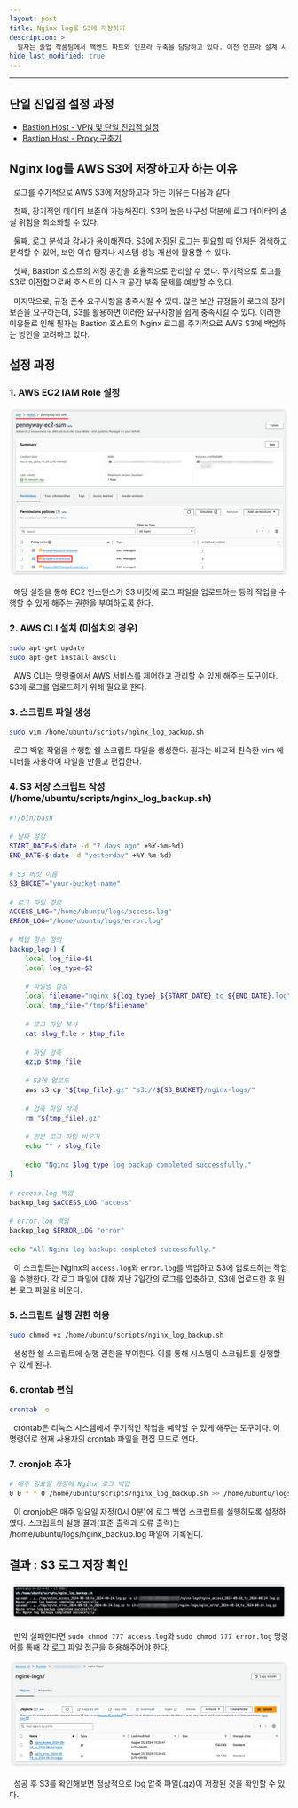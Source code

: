```yaml
---
layout: post
title: Nginx log를 S3에 저장하기
description: >
  필자는 졸업 작품팀에서 백엔드 파트와 인프라 구축을 담당하고 있다. 이전 인프라 설계 시 보안을 강화하기 위해 Bastion 호스트를 단일 진입점으로 설정하였다. 이로 인해 모든 시스템 접근 기록이 Bastion 호스트의 Nginx 로그에 집중되어 기록되고 있다. 서비스 운영 개시일이 임박함에 따라, 이러한 중요한 로그 데이터를 안전하고 체계적으로 관리할 필요성이 대두되었다.
hide_last_modified: true
---
```


---

## 단일 진입점 설정 과정

- [Bastion Host - VPN 및 단일 진입점 설정](https://jinlee.kr/devops/2024-03-17-vpn/)
- [Bastion Host - Proxy 구축기](https://jinlee.kr/devops/2024-03-31-nginx-proxy/)

## Nginx log를 AWS S3에 저장하고자 하는 이유

&nbsp; 로그를 주기적으로 AWS S3에 저장하고자 하는 이유는 다음과 같다.<br>

&nbsp; 첫째, 장기적인 데이터 보존이 가능해진다. S3의 높은 내구성 덕분에 로그 데이터의 손실 위험을 최소화할 수 있다.<br>

&nbsp; 둘째, 로그 분석과 감사가 용이해진다. S3에 저장된 로그는 필요할 때 언제든 검색하고 분석할 수 있어, 보안 이슈 탐지나 시스템 성능 개선에 활용할 수 있다.<br>

&nbsp; 셋째, Bastion 호스트의 저장 공간을 효율적으로 관리할 수 있다. 주기적으로 로그를 S3로 이전함으로써 호스트의 디스크 공간 부족 문제를 예방할 수 있다.<br>

&nbsp; 마지막으로, 규정 준수 요구사항을 충족시킬 수 있다. 많은 보안 규정들이 로그의 장기 보존을 요구하는데, S3를 활용하면 이러한 요구사항을 쉽게 충족시킬 수 있다. 이러한 이유들로 인해 필자는 Bastion 호스트의 Nginx 로그를 주기적으로 AWS S3에 백업하는 방안을 고려하고 있다.

## 설정 과정

### 1. AWS EC2 IAM Role 설정

![image1](../../assets/img/docs/save-nginx-log-to-s3/image1.png)

&nbsp; 해당 설정을 통해 EC2 인스턴스가 S3 버킷에 로그 파일을 업로드하는 등의 작업을 수행할 수 있게 해주는 권한을 부여하도록 한다.

### 2. AWS CLI 설치 (미설치의 경우)

```bash
sudo apt-get update
sudo apt-get install awscli
```

&nbsp; AWS CLI는 명령줄에서 AWS 서비스를 제어하고 관리할 수 있게 해주는 도구이다. S3에 로그를 업로드하기 위해 필요로 한다.

### 3. 스크립트 파일 생성

```bash
sudo vim /home/ubuntu/scripts/nginx_log_backup.sh
```

&nbsp; 로그 백업 작업을 수행할 쉘 스크립트 파일을 생성한다. 필자는 비교적 친숙한 vim 에디터를 사용하여 파일을 만들고 편집한다.

### 4. S3 저장 스크립트 작성 (/home/ubuntu/scripts/nginx_log_backup.sh)

```bash
#!/bin/bash

# 날짜 설정
START_DATE=$(date -d "7 days ago" +%Y-%m-%d)
END_DATE=$(date -d "yesterday" +%Y-%m-%d)

# S3 버킷 이름
S3_BUCKET="your-bucket-name"

# 로그 파일 경로
ACCESS_LOG="/home/ubuntu/logs/access.log"
ERROR_LOG="/home/ubuntu/logs/error.log"

# 백업 함수 정의
backup_log() {
    local log_file=$1
    local log_type=$2

    # 파일명 설정
    local filename="nginx_${log_type}_${START_DATE}_to_${END_DATE}.log"
    local tmp_file="/tmp/$filename"

    # 로그 파일 복사
    cat $log_file > $tmp_file

    # 파일 압축
    gzip $tmp_file

    # S3에 업로드
    aws s3 cp "${tmp_file}.gz" "s3://${S3_BUCKET}/nginx-logs/"

    # 압축 파일 삭제
    rm "${tmp_file}.gz"

    # 원본 로그 파일 비우기
    echo "" > $log_file

    echo "Nginx $log_type log backup completed successfully."
}

# access.log 백업
backup_log $ACCESS_LOG "access"

# error.log 백업
backup_log $ERROR_LOG "error"

echo "All Nginx log backups completed successfully."
```

&nbsp; 이 스크립트는 Nginx의 `access.log`와 `error.log`를 백업하고 S3에 업로드하는 작업을 수행한다. 각 로그 파일에 대해 지난 7일간의 로그를 압축하고, S3에 업로드한 후 원본 로그 파일을 비운다.

### 5. 스크립트 실행 권한 허용

```bash
sudo chmod +x /home/ubuntu/scripts/nginx_log_backup.sh
```

&nbsp; 생성한 쉘 스크립트에 실행 권한을 부여한다. 이를 통해 시스템이 스크립트를 실행할 수 있게 된다.

### 6. crontab 편집

```bash
crontab -e
```

&nbsp; crontab은 리눅스 시스템에서 주기적인 작업을 예약할 수 있게 해주는 도구이다. 이 명령어로 현재 사용자의 crontab 파일을 편집 모드로 연다.

### 7. cronjob 추가

```bash
# 매주 일요일 자정에 Nginx 로그 백업
0 0 * * 0 /home/ubuntu/scripts/nginx_log_backup.sh >> /home/ubuntu/logs/nginx_backup.log 2>&1
```

&nbsp; 이 cronjob은 매주 일요일 자정(0시 0분)에 로그 백업 스크립트를 실행하도록 설정하였다. 스크립트의 실행 결과(표준 출력과 오류 출력)는 /home/ubuntu/logs/nginx_backup.log 파일에 기록된다.

## 결과 : S3 로그 저장 확인

![image2](../../assets/img/docs/save-nginx-log-to-s3/image2.png)

&nbsp; 만약 실패한다면 `sudo chmod 777 access.log`와 `sudo chmod 777 error.log` 명령어를 통해 각 로그 파일 접근을 허용해주어야 한다.

![image3](../../assets/img/docs/save-nginx-log-to-s3/image3.png)

&nbsp; 성공 후 S3를 확인해보면 정상적으로 log 압축 파일(.gz)이 저장된 것을 확인할 수 있다.

